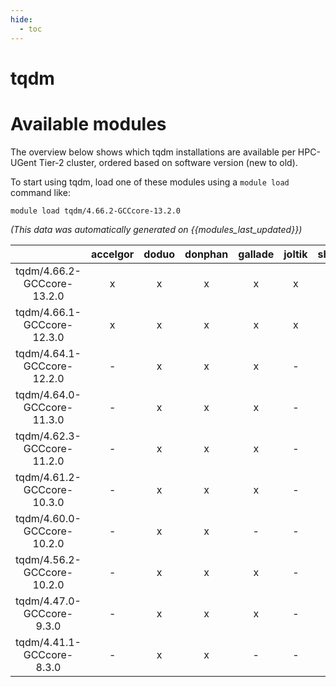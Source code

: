 ```yaml
---
hide:
  - toc
---
```


tqdm
====

# Available modules


The overview below shows which tqdm installations are available per HPC-UGent Tier-2 cluster, ordered based on software version (new to old).

To start using tqdm, load one of these modules using a `module load` command like:

```shell
module load tqdm/4.66.2-GCCcore-13.2.0
```

*(This data was automatically generated on {{modules_last_updated}})*  

| |accelgor|doduo|donphan|gallade|joltik|shinx|skitty|
| :---: | :---: | :---: | :---: | :---: | :---: | :---: | :---: |
|tqdm/4.66.2-GCCcore-13.2.0|x|x|x|x|x|x|x|
|tqdm/4.66.1-GCCcore-12.3.0|x|x|x|x|x|x|x|
|tqdm/4.64.1-GCCcore-12.2.0|-|x|x|x|-|x|-|
|tqdm/4.64.0-GCCcore-11.3.0|-|x|x|x|-|x|-|
|tqdm/4.62.3-GCCcore-11.2.0|-|x|x|x|-|-|-|
|tqdm/4.61.2-GCCcore-10.3.0|-|x|x|x|-|-|-|
|tqdm/4.60.0-GCCcore-10.2.0|-|x|x|-|-|-|-|
|tqdm/4.56.2-GCCcore-10.2.0|-|x|x|x|-|-|-|
|tqdm/4.47.0-GCCcore-9.3.0|-|x|x|x|-|-|-|
|tqdm/4.41.1-GCCcore-8.3.0|-|x|x|-|-|-|-|
